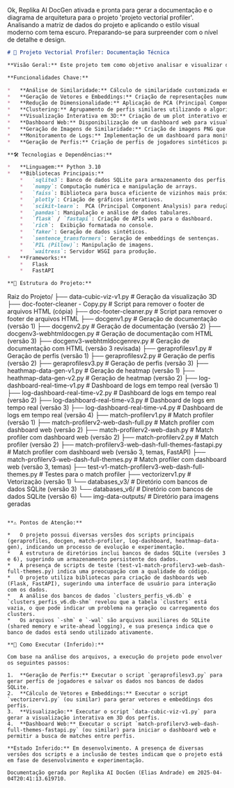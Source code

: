 Ok, Replika AI DocGen ativada e pronta para gerar a documentação e o diagrama de arquitetura para o projeto 'projeto vectorial profiler'. Analisando a matriz de dados do projeto e aplicando o estilo visual moderno com tema escuro. Preparando-se para surpreender com o nível de detalhe e design.

```markdown
# 🎯 Projeto Vectorial Profiler: Documentação Técnica

**Visão Geral:** Este projeto tem como objetivo analisar e visualizar dados de perfis de jogadores, utilizando técnicas de similaridade vetorial e redução de dimensionalidade para criar visualizações interativas em 3D. O projeto busca facilitar a identificação de padrões e similaridades entre os perfis, auxiliando na descoberta de potenciais matches e comunidades.

**Funcionalidades Chave:**

*   **Análise de Similaridade:** Cálculo de similaridade customizada entre perfis com base em diversos critérios (interesses musicais, jogos favoritos, plataformas, disponibilidade, etc.).
*   **Geração de Vetores e Embeddings:** Criação de representações numéricas (vetores e embeddings) dos perfis para permitir a aplicação de algoritmos de similaridade.
*   **Redução de Dimensionalidade:** Aplicação de PCA (Principal Component Analysis) para reduzir a dimensionalidade dos embeddings e facilitar a visualização em 3D.
*   **Clustering:** Agrupamento de perfis similares utilizando o algoritmo KMeans implementado com FAISS.
*   **Visualização Interativa em 3D:** Criação de um plot interativo em 3D utilizando Plotly, permitindo a exploração dos perfis e suas similaridades.
*   **Dashboard Web:** Disponibilização de um dashboard web para visualização e busca de matches entre perfis.
*   **Geração de Imagens de Similaridade:** Criação de imagens PNG que visualizam as similaridades entre perfis.
*   **Monitoramento de Logs:** Implementação de um dashboard para monitoramento em tempo real dos logs da aplicação.
*   **Geração de Perfis:** Criação de perfis de jogadores sintéticos para testes e demonstração.

**🛠️ Tecnologias e Dependências:**

*   **Linguagem:** Python 3.10
*   **Bibliotecas Principais:**
    *   `sqlite3`: Banco de dados SQLite para armazenamento dos perfis, vetores e embeddings.
    *   `numpy`: Computação numérica e manipulação de arrays.
    *   `faiss`: Biblioteca para busca eficiente de vizinhos mais próximos em espaços de alta dimensionalidade.
    *   `plotly`: Criação de gráficos interativos.
    *   `scikit-learn`:  PCA (Principal Component Analysis) para redução de dimensionalidade.
    *   `pandas`: Manipulação e análise de dados tabulares.
    *   `flask` / `fastapi`: Criação de APIs web para o dashboard.
    *   `rich`:  Exibição formatada no console.
    *   `faker`: Geração de dados sintéticos.
    *   `sentence_transformers`: Geração de embeddings de sentenças.
    *   `PIL (Pillow)`: Manipulação de imagens.
    *   `waitress`: Servidor WSGI para produção.
*   **Frameworks:**
    *   Flask
    *   FastAPI

**📁 Estrutura do Projeto:**

```
Raiz do Projeto/
├── data-cubic-viz-v1.py              # Geração da visualização 3D
├── doc-footer-cleaner - Copy.py      # Script para remover o footer de arquivos HTML (cópia)
├── doc-footer-cleaner.py              # Script para remover o footer de arquivos HTML
├── docgenv1.py                        # Geração de documentação (versão 1)
├── docgenv2.py                        # Geração de documentação (versão 2)
├── docgenv3-webhtmldocgen.py          # Geração de documentação com HTML (versão 3)
├── docgenv3-webhtmldocgenrev.py       # Geração de documentação com HTML (versão 3 revisada)
├── geraprofilesv1.py                   # Geração de perfis (versão 1)
├── geraprofilesv2.py                   # Geração de perfis (versão 2)
├── geraprofilesv3.py                   # Geração de perfis (versão 3)
├── heathmap-data-gen-v1.py            # Geração de heatmap (versão 1)
├── heathmap-data-gen-v2.py            # Geração de heatmap (versão 2)
├── log-dashboard-real-time-v1.py      # Dashboard de logs em tempo real (versão 1)
├── log-dashboard-real-time-v2.py      # Dashboard de logs em tempo real (versão 2)
├── log-dashboard-real-time-v3.py      # Dashboard de logs em tempo real (versão 3)
├── log-dashboard-real-time-v4.py      # Dashboard de logs em tempo real (versão 4)
├── match-profilerv1.py                # Match profiler (versão 1)
├── match-profilerv2-web-dash-full.py  # Match profiler com dashboard web (versão 2)
├── match-profilerv2-web-dash.py       # Match profiler com dashboard web (versão 2)
├── match-profilerv2.py                # Match profiler (versão 2)
├── match-profilerv3-web-dash-full-themes-fastapi.py # Match profiler com dashboard web (versão 3, temas, FastAPI)
├── match-profilerv3-web-dash-full-themes.py # Match profiler com dashboard web (versão 3, temas)
├── test-v1-match-profilerv3-web-dash-full-themes.py # Testes para o match profiler
├── vectorizerv1.py                    # Vetorização (versão 1)
└── databases_v3/                      # Diretório com bancos de dados SQLite (versão 3)
└── databases_v6/                      # Diretório com bancos de dados SQLite (versão 6)
└── img-data-outputs/                 # Diretório para imagens geradas
```

**⚠️ Pontos de Atenção:**

*   O projeto possui diversas versões dos scripts principais (geraprofiles, docgen, match-profiler, log-dashboard, heathmap-data-gen), indicando um processo de evolução e experimentação.
*   A estrutura de diretórios inclui bancos de dados SQLite (versões 3 e 6), sugerindo um armazenamento persistente dos dados.
*   A presença de scripts de teste (test-v1-match-profilerv3-web-dash-full-themes.py) indica uma preocupação com a qualidade do código.
*   O projeto utiliza bibliotecas para criação de dashboards web (Flask, FastAPI), sugerindo uma interface de usuário para interação com os dados.
*   A análise dos bancos de dados `clusters_perfis_v6.db` e `clusters_perfis_v6.db-shm` revelou que a tabela `clusters` está vazia, o que pode indicar um problema na geração ou carregamento dos clusters.
*   Os arquivos `-shm` e `-wal` são arquivos auxiliares do SQLite (shared memory e write-ahead logging), e sua presença indica que o banco de dados está sendo utilizado ativamente.

**🚀 Como Executar (Inferido):**

Com base na análise dos arquivos, a execução do projeto pode envolver os seguintes passos:

1.  **Geração de Perfis:** Executar o script `geraprofilesv3.py` para gerar perfis de jogadores e salvar os dados nos bancos de dados SQLite.
2.  **Cálculo de Vetores e Embeddings:** Executar o script `vectorizerv1.py` (ou similar) para gerar vetores e embeddings dos perfis.
3.  **Visualização:** Executar o script `data-cubic-viz-v1.py` para gerar a visualização interativa em 3D dos perfis.
4.  **Dashboard Web:** Executar o script `match-profilerv3-web-dash-full-themes-fastapi.py` (ou similar) para iniciar o dashboard web e permitir a busca de matches entre perfis.

**Estado Inferido:** Em desenvolvimento. A presença de diversas versões dos scripts e a inclusão de testes indicam que o projeto está em fase de desenvolvimento e experimentação.

Documentação gerada por Replika AI DocGen (Elias Andrade) em 2025-04-04T20:41:13.619710.
```